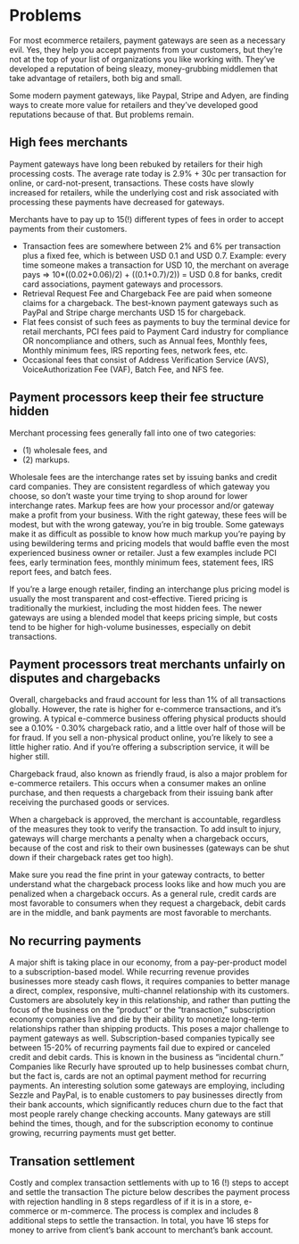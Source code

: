 # Problems

For most ecommerce retailers, payment gateways are seen as a necessary evil. Yes, they help you accept payments from your customers, but they’re not at the top of your list of organizations you like working with. They’ve developed a reputation of being sleazy, money-grubbing middlemen that take advantage of retailers, both big and small.

Some modern payment gateways, like Paypal, Stripe and Adyen, are finding ways to create more value for retailers and they’ve developed good reputations because of that. But problems remain.

## High fees merchants

Payment gateways have long been rebuked by retailers for their high processing costs. The average rate today is 2.9% + 30c per transaction for online, or card-not-present, transactions. These costs have slowly increased for retailers, while the underlying cost and risk associated with processing these payments have decreased for gateways.

Merchants have to pay up to 15\(!\) different types of fees in order to accept payments from their customers.

* Transaction fees are somewhere between 2% and 6% per transaction plus a fixed fee, which is between USD 0.1 and USD 0.7. Example: every time someone makes a transaction for USD 10, the merchant on average pays =&gt; 10\*\(\(0.02+0.06\)/2\) + \(\(0.1+0.7\)/2\)\) = USD 0.8 for banks, credit card associations, payment gateways and processors.
* Retrieval Request Fee and Chargeback Fee are paid when someone claims for a chargeback. The best-known payment gateways such as PayPal and Stripe charge merchants USD 15 for chargeback.
* Flat fees consist of such fees as payments to buy the terminal device for retail merchants, PCI fees paid to Payment Card industry for compliance OR noncompliance and others, such as Annual fees, Monthly fees, Monthly minimum fees, IRS reporting fees, network fees, etc.
* Occasional fees that consist of Address Verification Service \(AVS\), VoiceAuthorization Fee \(VAF\), Batch Fee, and NFS fee.

## Payment processors keep their fee  structure hidden

Merchant processing fees generally fall into one of two categories:

* \(1\) wholesale fees, and 
* \(2\) markups. 

Wholesale fees are the interchange rates set by issuing banks and credit card companies. They are consistent regardless of which gateway you choose, so don’t waste your time trying to shop around for lower interchange rates. Markup fees are how your processor and/or gateway make a profit from your business. With the right gateway, these fees will be modest, but with the wrong gateway, you’re in big trouble. Some gateways make it as difficult as possible to know how much markup you’re paying by using bewildering terms and pricing models that would baffle even the most experienced business owner or retailer. Just a few examples include PCI fees, early termination fees, monthly minimum fees, statement fees, IRS report fees, and batch fees.

If you’re a large enough retailer, finding an interchange plus pricing model is usually the most transparent and cost-effective. Tiered pricing is traditionally the murkiest, including the most hidden fees. The newer gateways are using a blended model that keeps pricing simple, but costs tend to be higher for high-volume businesses, especially on debit transactions.

## Payment processors treat merchants unfairly on disputes and chargebacks

Overall, chargebacks and fraud account for less than 1% of all transactions globally. However, the rate is higher for e-commerce transactions, and it’s growing. A typical e-commerce business offering physical products should see a 0.10% - 0.30% chargeback ratio, and a little over half of those will be for fraud. If you sell a non-physical product online, you’re likely to see a little higher ratio. And if you’re offering a subscription service, it will be higher still.

Chargeback fraud, also known as friendly fraud, is also a major problem for e-commerce retailers. This occurs when a consumer makes an online purchase, and then requests a chargeback from their issuing bank after receiving the purchased goods or services.

When a chargeback is approved, the merchant is accountable, regardless of the measures they took to verify the transaction. To add insult to injury, gateways will charge merchants a penalty when a chargeback occurs, because of the cost and risk to their own businesses \(gateways can be shut down if their chargeback rates get too high\).

Make sure you read the fine print in your gateway contracts, to better understand what the chargeback process looks like and how much you are penalized when a chargeback occurs. As a general rule, credit cards are most favorable to consumers when they request a chargeback, debit cards are in the middle, and bank payments are most favorable to merchants.

## No recurring payments

A major shift is taking place in our economy, from a pay-per-product model to a subscription-based model. While recurring revenue provides businesses more steady cash flows, it requires companies to better manage a direct, complex, responsive, multi-channel relationship with its customers. Customers are absolutely key in this relationship, and rather than putting the focus of the business on the “product” or the “transaction,” subscription economy companies live and die by their ability to monetize long-term relationships rather than shipping products. This poses a major challenge to payment gateways as well. Subscription-based companies typically see between 15-20% of recurring payments fail due to expired or canceled credit and debit cards. This is known in the business as “incidental churn.” Companies like Recurly have sprouted up to help businesses combat churn, but the fact is, cards are not an optimal payment method for recurring payments. An interesting solution some gateways are employing, including Sezzle and PayPal, is to enable customers to pay businesses directly from their bank accounts, which significantly reduces churn due to the fact that most people rarely change checking accounts. Many gateways are still behind the times, though, and for the subscription economy to continue growing, recurring payments must get better.

## Transation settlement

Costly and complex transaction settlements with up to 16 \(!\) steps to accept and settle the transaction The picture below describes the payment process with rejection handling in 8 steps regardless of if it is in a store, e-commerce or m-commerce. The process is complex and includes 8 additional steps to settle the transaction. In total, you have 16 steps for money to arrive from client’s bank account to merchant’s bank account.

